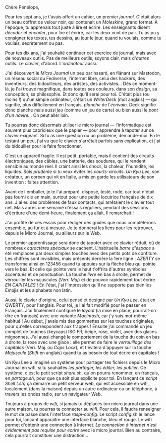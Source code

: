 Chère Pénélope,

Pour tes sept ans, je t'avais offert un cahier, un premier _journal_. C'était alors un beau coffret de velour noir, qui contenait un _Moleskine_, grand format. À l'époque, tu apprenais tout juste à lire et écrire. Les enseignants disent _décoder_ et _encoder_, pour lire et écrire, car les deux vont de pair. Tu as pu y consigner tes textes, tes dessins, au jour le jour, quand tu voulais, comme tu voulais, secrètement ou pas.

Pour tes dix ans, j'ai souhaité continuer cet exercice de journal, mais avec de nouveaux outils. Pas de meilleurs outils, soyons clair, mais d'_autres_ outils. Le _clavier_, d'abord. L'_ordinateur_ aussi.

J'ai découvert le _Micro_ _Journal_ un peu par hasard, en flânant sur Mastodon, un réseau social du Fediverse, l'internet libre, celui des hackers, des inventeurs, des bidouilleurs, des artistes, des activistes… Dès ce moment-là, je l'ai trouvé magnifique, dans toutes ses couleurs, dans son _design_, sa conception, sa philosophie. Et donc qu'il serai pour toi. C'était plus (ou moins !) qu'un simple ordinateur, c'était un _WriterDeck_ (mot anglais) — qui signifie, plus difficilement en français, _planche_ de l'_écrivain_. Deck signifie donc planche mais aussi _jeu_ (comme un jeu de carte) ou bien aussi le _pont_ _d'un_ _navire…_ On peut aller loin.

Tu pourras donc désormais utiliser le micro journal — l'informatique est souvent plus capricieux que le papier — pour apprendre à tapoter sur ce _clavier_ exigeant. Si tu as une question ou un problème, demande-moi. En le testant un peu, j'ai vu que le clavier s'arrêtait parfois sans explication, et j'ai du bidouiller pour le faire fonctionner.

C'est un appareil fragile. Il est petit, portable, mais il contient des circuits électroniques, des câbles, une batterie, des soudures, qui le rendent sensible au monde réel. Il craint ainsi les chocs, la chaleur, l'humidité, les liquides. Sois _prudente_ si tu veux éviter les _courts-circuits_. _Un_ _Kyu_ _Lee_, son créateur, un coréen qui vit en Italie, a mis en garde les utilisateurs de son invention : faites attention.

Avant de l'emballer, je te l'ai préparé, disposé, testé, rodé, car tout n'était pas fourni clé en main, surtout pour une petite locutrice française de dix ans. J'ai eu des problèmes de faux contacts, qui arrêtaient le clavier tout net. Mais après une semaine d'essais réguliers, pendant des sessions d'écriture d'une demi-heure, finalement ça allait. Il remarchait !

J'ai profité de ces essais pour rédiger des guides que nous compléterons ensemble, au fur et à mesure. Je te donnerai les liens pour les retrouver, depuis le Micro Journal, ou ailleurs sur le Web.

Le premier apprentissage sera donc de tapoter avec ce clavier réduit, où de nombreux _caractères_ _spéciaux_ se cachent. L'habituelle _barre_ _d'espace_ a été remplacée par deux simples touches avec des petits pots de confiture. Les chiffres sont invisibles, mais présents derrière la 1ere ligne : _AZERTY_ se transforme ainsi en 123456 quand tu appuies sur la flèche bleu qui pointe vers le bas. Et celle qui pointe vers le haut t'offrira d'autres symboles accentués et de ponctuation. La touche _livre_ en bas à droite, permet de vérrouiller les majuscules (_Verr._ _Maj_) et de pouvoir rapidement tout écrire _EN_ _CAPITALES_ _!_ En l'état, j'ai l'impression qu'il ne supporte pas bien les Emojis et les alphabets non latin.

Aussi, le clavier d'origine, celui pensé et designé par _Un_ _Kyu_ _Lee_, était en QWERTY, pour l'anglais. Pour toi, je l'ai fait modifié pour le passer en Français. J'ai finalement configuré le _layout_ (la mise en place, pourrait-on dire en français) avec une variante _Macintosh_, car j'y suis moi-même habitué ! Au début, j'avais mis des gommettes sur les touches originales, pour qu'elles correspondent aux frappes ! Ensuite j'ai commandé un jeu complet de touches (keycaps) ISO FR, beige, rose, violet, avec des glaces mignonnes. J'ai aussi changé le comportement de la touche du coin en bas à droite, la rose avec une glace : elle permet de faire le _verrouillage_ _des_ _capitales_ (Verr. Maj. ou _Caps_ _Lock_), et t'évitera d'appuyer sur la touche _Majuscule_ (_Shift_ en anglais) quand tu as besoin de tout écrire en capitales !

Un Kyu Lee a imaginé un système pour partager tes fichiers depuis le Micro Journal en wifi, si tu souhaites _les_ _partager,_ _les_ _éditer,_ _les_ _publier_. Ce système, c'est le petit script _share.sh_, qu'on pourra renommer, en français, en _partage.sh_, pour que ça soit plus explicite pour toi. En lançant ce _script_ _Shell_ _(.sh)_ ça démarre un petit serveur web, qui est accessible en wifi, localement (dans la maison) depuis un autre ordinateur ou un téléphone, à travers les ondes radio, sur un navigateur Web.

Toujours à propos de _wifi_, si jamais tu déplaces ton micro journal dans une autre maison, tu pourras te connecter au wifi. Pour cela, il faudra renseigner le mot de passe dans l'interface _raspi-config_. Le script _config.sh_ le lance pour toi, lançant apparaître une interface blanche, bleu et rouge. Le wifi permet d'obtenir une connection à Internet. _La_ _connection_ _à_ _internet_ _n'est_ _évidemment_ _pas_ _requise_ _pour_ _écrire_ avec le micro journal. Bien au contraire, cela pourrait constituer une distraction…
